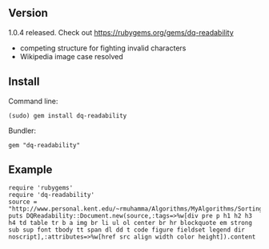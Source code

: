 Version
-------
1.0.4 released. Check out https://rubygems.org/gems/dq-readability

* competing structure for fighting invalid characters
* Wikipedia image case resolved

Install
-------
Command line:

    (sudo) gem install dq-readability

Bundler:

    gem "dq-readability"
Example
-------
    require 'rubygems'
    require 'dq-readability'
    source = "http://www.personal.kent.edu/~rmuhamma/Algorithms/MyAlgorithms/Sorting/radixSort.htm"
    puts DQReadability::Document.new(source,:tags=>%w[div pre p h1 h2 h3 h4 td table tr b a img br li ul ol center br hr blockquote em strong sub sup font tbody tt span dl dd t code figure fieldset legend dir noscript],:attributes=>%w[href src align width color height]).content
